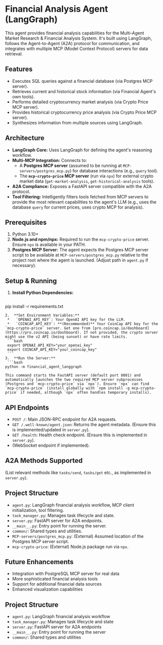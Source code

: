 # Financial Analysis Agent (LangGraph)

This agent provides financial analysis capabilities for the Multi-Agent Market Research & Financial Analysis System. It's built using LangGraph, follows the Agent-to-Agent (A2A) protocol for communication, and integrates with multiple MCP (Model Context Protocol) servers for data retrieval.

## Features

- Executes SQL queries against a financial database (via Postgres MCP server).
- Retrieves current and historical stock information (via Financial Agent's own tools).
- Performs detailed cryptocurrency market analysis (via Crypto Price MCP server).
- Provides historical cryptocurrency price analysis (via Crypto Price MCP server).
- Synthesizes information from multiple sources using LangGraph.

## Architecture

- **LangGraph Core:** Uses LangGraph for defining the agent's reasoning workflow.
- **Multi-MCP Integration:** Connects to:
    - A **Postgres MCP server** (assumed to be running at `MCP-servers/postgres_mcp.py`) for database interactions (e.g., `query` tool).
    - The **`mcp-crypto-price` MCP server** (run via `npx`) for external crypto market data (`get-market-analysis`, `get-historical-analysis` tools).
- **A2A Compliance:** Exposes a FastAPI server compatible with the A2A protocol.
- **Tool Filtering:** Intelligently filters tools fetched from MCP servers to provide the most relevant capabilities to the agent's LLM (e.g., uses the database `query` for current prices, uses crypto MCP for analysis).

## Prerequisites

1.  Python 3.10+
2.  **Node.js and npm/npx:** Required to run the `mcp-crypto-price` server. Ensure `npx` is available in your PATH.
3.  **Postgres MCP Server:** The agent expects the Postgres MCP server script to be available at `MCP-servers/postgres_mcp.py` relative to the project root where the agent is launched. (Adjust path in `agent.py` if necessary).

## Setup & Running

1.  **Install Python Dependencies:**
    ```bash
   pip install -r requirements.txt
   ```
2.  **Set Environment Variables:**
    *   `OPENAI_API_KEY`: Your OpenAI API key for the LLM.
    *   `COINCAP_API_KEY`: **(Recommended)** Your CoinCap API key for the `mcp-crypto-price` server. Get one from [pro.coincap.io/dashboard](https://pro.coincap.io/dashboard). If not provided, the crypto server might use the v2 API (being sunset) or have rate limits.
    ```bash
    export OPENAI_API_KEY="your_openai_key"
    export COINCAP_API_KEY="your_coincap_key" 
    ```
3.  **Run the Server:**
    ```bash
   python -m financial_agent_langgraph
   ```
    This command starts the FastAPI server (default port 8001) and automatically launches the two required MCP server subprocesses (Postgres and `mcp-crypto-price` via `npx`). Ensure `npx` can find `mcp-crypto-price` (install globally with `npm install -g mcp-crypto-price` if needed, although `npx` often handles temporary installs).

## API Endpoints

- `POST /`: Main JSON-RPC endpoint for A2A requests.
- `GET /.well-known/agent.json`: Returns the agent metadata. (Ensure this is implemented/updated in `server.py`).
- `GET /health`: Health check endpoint. (Ensure this is implemented in `server.py`).
- (WebSocket endpoint if implemented).

## A2A Methods Supported

(List relevant methods like `tasks/send`, `tasks/get` etc., as implemented in `server.py`).

## Project Structure

- `agent.py`: LangGraph financial analysis workflow, MCP client initialization, tool filtering.
- `task_manager.py`: Manages task lifecycle and state.
- `server.py`: FastAPI server for A2A endpoints.
- `__main__.py`: Entry point for running the server.
- `common/`: Shared types and utilities.
- `MCP-servers/postgres_mcp.py`: (External) Assumed location of the Postgres MCP server script.
- `mcp-crypto-price`: (External) Node.js package run via `npx`.

## Future Enhancements

- Integration with PostgreSQL MCP server for real data
- More sophisticated financial analysis tools
- Support for additional financial data sources
- Enhanced visualization capabilities

## Project Structure

- `agent.py`: LangGraph financial analysis workflow
- `task_manager.py`: Manages task lifecycle and state
- `server.py`: FastAPI server for A2A endpoints
- `__main__.py`: Entry point for running the server
- `common/`: Shared types and utilities 